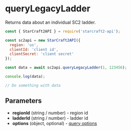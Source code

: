 # queryLegacyLadder

Returns data about an individual SC2 ladder.

```js
const { StarCraft2API } = require('starcraft2-api');

const sc2api = new StarCraft2API({
  region: 'us',
  clientId: 'client id',
  clientSecret: 'client secret'
});

const data = await sc2api.queryLegacyLadder(1, 123456);

console.log(data);

// Do something with data

```

## Parameters

* **regionId** (string / number) - region id
* **ladderId** (string / number) - ladder id
* **options** (object, optional) - [query options](https://blizzapi.lukem.net/docs/usage/query.html#query-options)
